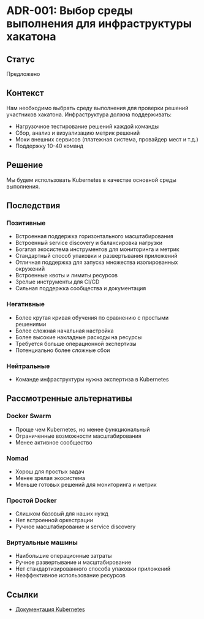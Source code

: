 # ADR-001: Выбор среды выполнения для инфраструктуры хакатона

## Статус

Предложено

## Контекст

Нам необходимо выбрать среду выполнения для проверки решений участников хакатона. Инфраструктура должна поддерживать:

- Нагрузочное тестирование решений каждой команды
- Сбор, анализ и визуализацию метрик решений
- Моки внешних сервисов (платежная система, провайдер мест и т.д.)
- Поддержку 10-40 команд

## Решение

Мы будем использовать Kubernetes в качестве основной среды выполнения.

## Последствия

### Позитивные

- Встроенная поддержка горизонтального масштабирования
- Встроенный service discovery и балансировка нагрузки
- Богатая экосистема инструментов для мониторинга и метрик
- Стандартный способ упаковки и развертывания приложений
- Отличная поддержка для запуска множества изолированных окружений
- Встроенные квоты и лимиты ресурсов
- Зрелые инструменты для CI/CD
- Сильная поддержка сообщества и документация

### Негативные

- Более крутая кривая обучения по сравнению с простыми решениями
- Более сложная начальная настройка
- Более высокие накладные расходы на ресурсы
- Требуется больше операционной экспертизы
- Потенциально более сложные сбои

### Нейтральные

- Команде инфраструктуры нужна экспертиза в Kubernetes

## Рассмотренные альтернативы

### Docker Swarm

- Проще чем Kubernetes, но менее функциональный
- Ограниченные возможности масштабирования
- Менее активное сообщество

### Nomad

- Хорош для простых задач
- Менее зрелая экосистема
- Меньше готовых решений для мониторинга и метрик

### Простой Docker

- Слишком базовый для наших нужд
- Нет встроенной оркестрации
- Ручное масштабирование и service discovery

### Виртуальные машины

- Наибольшие операционные затраты
- Ручное развертывание и масштабирование
- Нет стандартизированного способа упаковки приложений
- Неэффективное использование ресурсов

## Ссылки

- [Документация Kubernetes](https://kubernetes.io/docs/)
